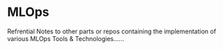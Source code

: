 # MLOps
Refrential Notes to other parts or repos containing the implementation of various MLOps Tools & Technologies......



